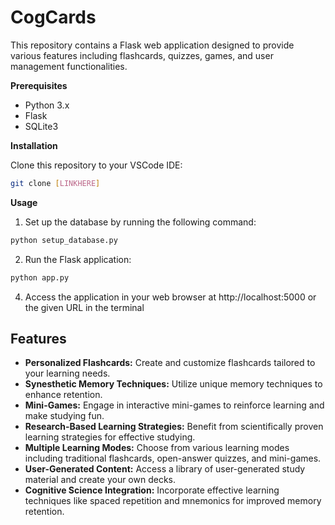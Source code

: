 <h1>CogCards</h1>
This repository contains a Flask web application designed to provide various features including flashcards, quizzes, games, and user management functionalities.
<p> </p>

**Prerequisites**
- Python 3.x
- Flask
- SQLite3

**Installation**

Clone this repository to your VSCode IDE:
```bash
git clone [LINKHERE]
```

**Usage**
1. Set up the database by running the following command:
```bash
python setup_database.py
```
2. Run the Flask application:
```bash
python app.py
```

4. Access the application in your web browser at http://localhost:5000 or the given URL in the terminal

## Features
- **Personalized Flashcards:** Create and customize flashcards tailored to your learning needs.
- **Synesthetic Memory Techniques:** Utilize unique memory techniques to enhance retention.
- **Mini-Games:** Engage in interactive mini-games to reinforce learning and make studying fun.
- **Research-Based Learning Strategies:** Benefit from scientifically proven learning strategies for effective studying.
- **Multiple Learning Modes:** Choose from various learning modes including traditional flashcards, open-answer quizzes, and mini-games.
- **User-Generated Content:** Access a library of user-generated study material and create your own decks.
- **Cognitive Science Integration:** Incorporate effective learning techniques like spaced repetition and mnemonics for improved memory retention.
